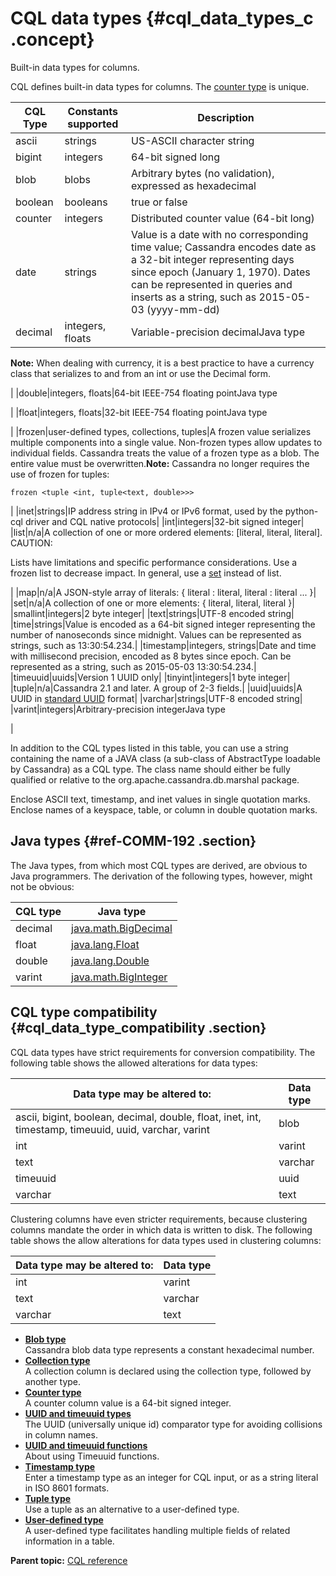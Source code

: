 # CQL data types {#cql_data_types_c .concept}

Built-in data types for columns.

CQL defines built-in data types for columns. The [counter type](counter_type.md) is unique.

|CQL Type|Constants supported|Description|
|--------|-------------------|-----------|
|ascii|strings|US-ASCII character string|
|bigint|integers|64-bit signed long|
|blob|blobs|Arbitrary bytes \(no validation\), expressed as hexadecimal|
|boolean|booleans|true or false|
|counter|integers|Distributed counter value \(64-bit long\)|
|date|strings|Value is a date with no corresponding time value; Cassandra encodes date as a 32-bit integer representing days since epoch \(January 1, 1970\). Dates can be represented in queries and inserts as a string, such as 2015-05-03 \(yyyy-mm-dd\)|
|decimal|integers, floats|Variable-precision decimalJava type

**Note:** When dealing with currency, it is a best practice to have a currency class that serializes to and from an int or use the Decimal form.

|
|double|integers, floats|64-bit IEEE-754 floating pointJava type

|
|float|integers, floats|32-bit IEEE-754 floating pointJava type

|
|frozen|user-defined types, collections, tuples|A frozen value serializes multiple components into a single value. Non-frozen types allow updates to individual fields. Cassandra treats the value of a frozen type as a blob. The entire value must be overwritten.**Note:** Cassandra no longer requires the use of frozen for tuples:

```
frozen <tuple <int, tuple<text, double>>>
```

|
|inet|strings|IP address string in IPv4 or IPv6 format, used by the python-cql driver and CQL native protocols|
|int|integers|32-bit signed integer|
|list|n/a|A collection of one or more ordered elements: \[literal, literal, literal\]. CAUTION:

Lists have limitations and specific performance considerations. Use a frozen list to decrease impact. In general, use a [set](http://cassandra.apache.org/doc/latest/cql/types.html#sets) instead of list.

|
|map|n/a|A JSON-style array of literals: \{ literal : literal, literal : literal ... \}|
|set|n/a|A collection of one or more elements: \{ literal, literal, literal \}|
|smallint|integers|2 byte integer|
|text|strings|UTF-8 encoded string|
|time|strings|Value is encoded as a 64-bit signed integer representing the number of nanoseconds since midnight. Values can be represented as strings, such as 13:30:54.234.|
|timestamp|integers, strings|Date and time with millisecond precision, encoded as 8 bytes since epoch. Can be represented as a string, such as 2015-05-03 13:30:54.234.|
|timeuuid|uuids|Version 1 UUID only|
|tinyint|integers|1 byte integer|
|tuple|n/a|Cassandra 2.1 and later. A group of 2-3 fields.|
|uuid|uuids|A UUID in [standard UUID](http://en.wikipedia.org/wiki/Universally_unique_identifier) format|
|varchar|strings|UTF-8 encoded string|
|varint|integers|Arbitrary-precision integerJava type

|

In addition to the CQL types listed in this table, you can use a string containing the name of a JAVA class \(a sub-class of AbstractType loadable by Cassandra\) as a CQL type. The class name should either be fully qualified or relative to the org.apache.cassandra.db.marshal package.

Enclose ASCII text, timestamp, and inet values in single quotation marks. Enclose names of a keyspace, table, or column in double quotation marks.

## Java types {#ref-COMM-192 .section}

The Java types, from which most CQL types are derived, are obvious to Java programmers. The derivation of the following types, however, might not be obvious:

|CQL type|Java type|
|--------|---------|
|decimal|[java.math.BigDecimal](http://docs.oracle.com/javase/7/docs/api/java/math/BigDecimal.html)|
|float|[java.lang.Float](http://docs.oracle.com/javase/7/docs/api/java/lang/Float.html)|
|double|[java.lang.Double](http://docs.oracle.com/javase/7/docs/api/java/lang/Double.html)|
|varint|[java.math.BigInteger](http://docs.oracle.com/javase/7/docs/api/java/math/BigInteger.html)|

## CQL type compatibility {#cql_data_type_compatibility .section}

CQL data types have strict requirements for conversion compatibility. The following table shows the allowed alterations for data types:

|Data type may be altered to:|Data type|
|----------------------------|---------|
|ascii, bigint, boolean, decimal, double, float, inet, int, timestamp, timeuuid, uuid, varchar, varint|blob|
|int|varint|
|text|varchar|
|timeuuid|uuid|
|varchar|text|

Clustering columns have even stricter requirements, because clustering columns mandate the order in which data is written to disk. The following table shows the allow alterations for data types used in clustering columns:

|Data type may be altered to:|Data type|
|----------------------------|---------|
|int|varint|
|text|varchar|
|varchar|text|

-   **[Blob type](../../cql/cql_reference/blob_r.md)**  
Cassandra blob data type represents a constant hexadecimal number.
-   **[Collection type](../../cql/cql_reference/collection_type_r.md)**  
A collection column is declared using the collection type, followed by another type.
-   **[Counter type](../../cql/cql_reference/counter_type.md)**  
A counter column value is a 64-bit signed integer.
-   **[UUID and timeuuid types](../../cql/cql_reference/uuid_type_r.md)**  
The UUID \(universally unique id\) comparator type for avoiding collisions in column names.
-   **[UUID and timeuuid functions](../../cql/cql_reference/timeuuid_functions_r.md)**  
About using Timeuuid functions.
-   **[Timestamp type](../../cql/cql_reference/timestamp_type_r.md)**  
Enter a timestamp type as an integer for CQL input, or as a string literal in ISO 8601 formats.
-   **[Tuple type](../../cql/cql_reference/tupleType.md)**  
Use a tuple as an alternative to a user-defined type.
-   **[User-defined type](../../cql/cql_reference/cqlRefUDType.md)**  
A user-defined type facilitates handling multiple fields of related information in a table.

**Parent topic:** [CQL reference](../../cql/cql_reference/cqlReferenceTOC.md)

